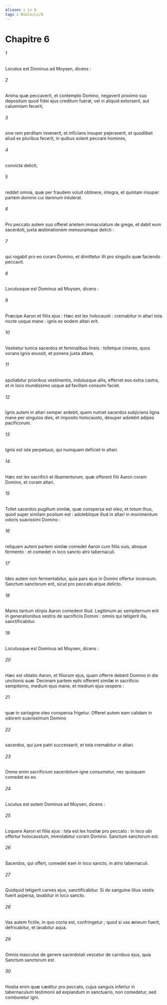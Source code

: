 ```yaml
---
aliases : Lv 6
tags : Bible/Lv/6
---
```


# Chapitre 6

###### 1
Locutus est Dominus ad Moysen, dicens :
###### 2
Anima quæ peccaverit, et contempto Domino, negaverit proximo suo depositum quod fidei ejus creditum fuerat, vel vi aliquid extorserit, aut calumniam fecerit,
###### 3
sive rem perditam invenerit, et inficians insuper pejeraverit, et quodlibet aliud ex pluribus fecerit, in quibus solent peccare homines,
###### 4
convicta delicti,
###### 5
reddet omnia, quæ per fraudem voluit obtinere, integra, et quintam insuper partem domino cui damnum intulerat.
###### 6
Pro peccato autem suo offeret arietem immaculatum de grege, et dabit eum sacerdoti, juxta æstimationem mensuramque delicti :
###### 7
qui rogabit pro eo coram Domino, et dimittetur illi pro singulis quæ faciendo peccavit.
###### 8
Locutusque est Dominus ad Moysen, dicens :
###### 9
Præcipe Aaron et filiis ejus : Hæc est lex holocausti : cremabitur in altari tota nocte usque mane : ignis ex eodem altari erit.
###### 10
Vestietur tunica sacerdos et feminalibus lineis : tolletque cineres, quos vorans ignis exussit, et ponens juxta altare,
###### 11
spoliabitur prioribus vestimentis, indutusque aliis, efferret eos extra castra, et in loco mundissimo usque ad favillam consumi faciet.
###### 12
Ignis autem in altari semper ardebit, quem nutriet sacerdos subjiciens ligna mane per singulos dies, et imposito holocausto, desuper adolebit adipes pacificorum.
###### 13
Ignis est iste perpetuus, qui numquam deficiet in altari.
###### 14
Hæc est lex sacrificii et libamentorum, quæ offerent filii Aaron coram Domino, et coram altari.
###### 15
Tollet sacerdos pugillum similæ, quæ conspersa est oleo, et totum thus, quod super similam positum est : adolebitque illud in altari in monimentum odoris suavissimi Domino :
###### 16
reliquam autem partem similæ comedet Aaron cum filiis suis, absque fermento : et comedet in loco sancto atrii tabernaculi.
###### 17
Ideo autem non fermentabitur, quia pars ejus in Domini offertur incensum. Sanctum sanctorum erit, sicut pro peccato atque delicto.
###### 18
Mares tantum stirpis Aaron comedent illud. Legitimum ac sempiternum erit in generationibus vestris de sacrificiis Domini : omnis qui tetigerit illa, sanctificabitur.
###### 19
Locutusque est Dominus ad Moysen, dicens :
###### 20
Hæc est oblatio Aaron, et filiorum ejus, quam offerre debent Domino in die unctionis suæ. Decimam partem ephi offerent similæ in sacrificio sempiterno, medium ejus mane, et medium ejus vespere :
###### 21
quæ in sartagine oleo conspersa frigetur. Offeret autem eam calidam in odorem suavissimum Domino
###### 22
sacerdos, qui jure patri successerit, et tota cremabitur in altari.
###### 23
Omne enim sacrificium sacerdotum igne consumetur, nec quisquam comedet ex eo.
###### 24
Locutus est autem Dominus ad Moysen, dicens :
###### 25
Loquere Aaron et filiis ejus : Ista est lex hostiæ pro peccato : in loco ubi offertur holocaustum, immolabitur coram Domino. Sanctum sanctorum est.
###### 26
Sacerdos, qui offert, comedet eam in loco sancto, in atrio tabernaculi.
###### 27
Quidquid tetigerit carnes ejus, sanctificabitur. Si de sanguine illius vestis fuerit aspersa, lavabitur in loco sancto.
###### 28
Vas autem fictile, in quo cocta est, confringetur ; quod si vas æneum fuerit, defricabitur, et lavabitur aqua.
###### 29
Omnis masculus de genere sacerdotali vescetur de carnibus ejus, quia Sanctum sanctorum est.
###### 30
Hostia enim quæ cæditur pro peccato, cujus sanguis infertur in tabernaculum testimonii ad expiandum in sanctuario, non comedetur, sed comburetur igni.
